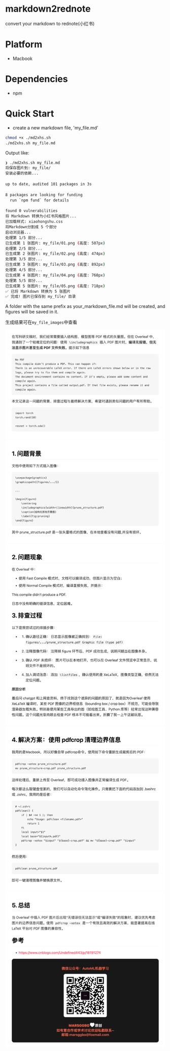 # markdown2rednote
convert your markdown to rednote(小红书)

# Platform
- Macbook

# Dependencies

- npm

# Quick Start

- create a new markdown file, 'my_file.md'

```bash
chmod +x ./md2xhs.sh
./md2xhs.sh my_file.md
```


Output like:
```bash
❯ ./md2xhs.sh my_file.md
将保存图片到: my_file/
安装必要的依赖...

up to date, audited 101 packages in 3s

8 packages are looking for funding
  run `npm fund` for details

found 0 vulnerabilities
将 Markdown 转换为小红书风格图片...
已加载样式: xiaohongshu.css
将Markdown分割成 5 个部分
启动浏览器...
处理第 1/5 部分...
已生成第 1 张图片: my_file/01.png (高度: 507px)
处理第 2/5 部分...
已生成第 2 张图片: my_file/02.png (高度: 474px)
处理第 3/5 部分...
已生成第 3 张图片: my_file/03.png (高度: 892px)
处理第 4/5 部分...
已生成第 4 张图片: my_file/04.png (高度: 760px)
处理第 5/5 部分...
已生成第 5 张图片: my_file/05.png (高度: 718px)
✅ 已将 Markdown 转换为 5 张图片
✅ 完成! 图片已保存到 my_file/ 目录
```
A folder with the same prefix as your_markdown_file.md will be created, and figures will be saved in it.

生成结果可在`my_file_images`中查看

![](my_file_images/01.png)
![](my_file_images/02.png)
![](my_file_images/03.png)
![](my_file_images/04.png)
![](my_file_images/05.png)